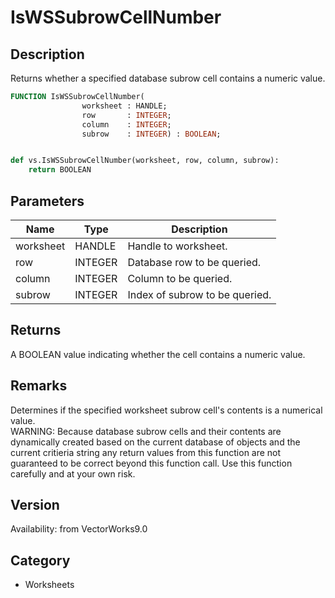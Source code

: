 # IsWSSubrowCellNumber

## Description
Returns whether a specified database subrow cell contains a numeric value.

```pascal
FUNCTION IsWSSubrowCellNumber(
				worksheet : HANDLE;
				row       : INTEGER;
				column    : INTEGER;
				subrow    : INTEGER) : BOOLEAN;
```

```python

def vs.IsWSSubrowCellNumber(worksheet, row, column, subrow):
    return BOOLEAN
```

## Parameters
|Name|Type|Description|
|---|---|---|
|worksheet|HANDLE|Handle to worksheet.|
|row|INTEGER|Database row to be queried.|
|column|INTEGER|Column to be queried.|
|subrow|INTEGER|Index of subrow to be queried.|

## Returns
A BOOLEAN value indicating whether the cell contains a numeric value.

## Remarks
Determines if the specified worksheet subrow cell's contents is a numerical value.<BR>
WARNING: Because database subrow cells and their contents are dynamically created based on the current database of objects and the current critieria string any return values from this function are not guaranteed to be correct beyond this function call. Use this function carefully and at your own risk.

## Version
Availability: from VectorWorks9.0
## Category
* Worksheets

